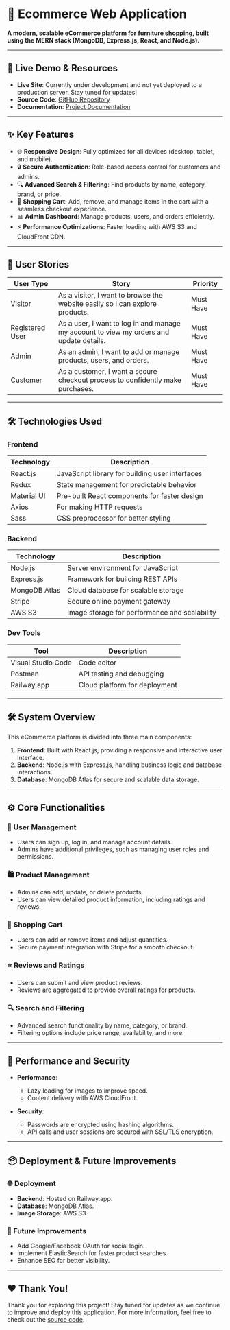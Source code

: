 # 🌟 Ecommerce Web Application

**A modern, scalable eCommerce platform for furniture shopping, built using the MERN stack (MongoDB, Express.js, React, and Node.js).**

---

## 🚀 Live Demo & Resources

- **Live Site**: Currently under development and not yet deployed to a production server. Stay tuned for updates!
- **Source Code**: [GitHub Repository](#)
- **Documentation**: [Project Documentation](#)

---

## ✨ Key Features

- 🌐 **Responsive Design**: Fully optimized for all devices (desktop, tablet, and mobile).
- 🔒 **Secure Authentication**: Role-based access control for customers and admins.
- 🔍 **Advanced Search & Filtering**: Find products by name, category, brand, or price.
- 🛒 **Shopping Cart**: Add, remove, and manage items in the cart with a seamless checkout experience.
- 📊 **Admin Dashboard**: Manage products, users, and orders efficiently.
- ⚡ **Performance Optimizations**: Faster loading with AWS S3 and CloudFront CDN.

---

## 📝 User Stories

| User Type      | Story                                                                                     | Priority     |
|----------------|-------------------------------------------------------------------------------------------|--------------|
| Visitor        | As a visitor, I want to browse the website easily so I can explore products.             | Must Have    |
| Registered User| As a user, I want to log in and manage my account to view my orders and update details.   | Must Have    |
| Admin          | As an admin, I want to add or manage products, users, and orders.                        | Must Have    |
| Customer       | As a customer, I want a secure checkout process to confidently make purchases.           | Must Have    |

---

## 🛠️ Technologies Used

### **Frontend**

| Technology                     | Description                                    |
|--------------------------------|------------------------------------------------|
| React.js                       | JavaScript library for building user interfaces |
| Redux                          | State management for predictable behavior       |
| Material UI                    | Pre-built React components for faster design    |
| Axios                          | For making HTTP requests                       |
| Sass                           | CSS preprocessor for better styling            |

### **Backend**

| Technology                     | Description                                    |
|--------------------------------|------------------------------------------------|
| Node.js                        | Server environment for JavaScript              |
| Express.js                     | Framework for building REST APIs               |
| MongoDB Atlas                  | Cloud database for scalable storage            |
| Stripe                         | Secure online payment gateway                  |
| AWS S3                         | Image storage for performance and scalability  |

### **Dev Tools**

| Tool                           | Description                                    |
|--------------------------------|------------------------------------------------|
| Visual Studio Code             | Code editor                                    |
| Postman                        | API testing and debugging                      |
| Railway.app                    | Cloud platform for deployment                  |

---

## 🛠️ System Overview

This eCommerce platform is divided into three main components:

1. **Frontend**: Built with React.js, providing a responsive and interactive user interface.
2. **Backend**: Node.js with Express.js, handling business logic and database interactions.
3. **Database**: MongoDB Atlas for secure and scalable data storage.

---

## ⚙️ Core Functionalities

### 🔑 **User Management**
- Users can sign up, log in, and manage account details.
- Admins have additional privileges, such as managing user roles and permissions.

### 🛍️ **Product Management**
- Admins can add, update, or delete products.
- Users can view detailed product information, including ratings and reviews.

### 🛒 **Shopping Cart**
- Users can add or remove items and adjust quantities.
- Secure payment integration with Stripe for a smooth checkout.

### ⭐ **Reviews and Ratings**
- Users can submit and view product reviews.
- Reviews are aggregated to provide overall ratings for products.

### 🔍 **Search and Filtering**
- Advanced search functionality by name, category, or brand.
- Filtering options include price range, availability, and more.

---

## 🚦 Performance and Security

- **Performance**: 
  - Lazy loading for images to improve speed.
  - Content delivery with AWS CloudFront.

- **Security**:
  - Passwords are encrypted using hashing algorithms.
  - API calls and user sessions are secured with SSL/TLS encryption.

---

## 📦 Deployment & Future Improvements

### 🌐 Deployment
- **Backend**: Hosted on Railway.app.
- **Database**: MongoDB Atlas.
- **Image Storage**: AWS S3.

### 🚀 Future Improvements
- Add Google/Facebook OAuth for social login.
- Implement ElasticSearch for faster product searches.
- Enhance SEO for better visibility.

---

## ❤️ Thank You!
Thank you for exploring this project! Stay tuned for updates as we continue to improve and deploy this application. For more information, feel free to check out the [source code](#).

